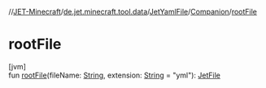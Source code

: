 //[JET-Minecraft](../../../../index.md)/[de.jet.minecraft.tool.data](../../index.md)/[JetYamlFile](../index.md)/[Companion](index.md)/[rootFile](root-file.md)

# rootFile

[jvm]\
fun [rootFile](root-file.md)(fileName: [String](https://kotlinlang.org/api/latest/jvm/stdlib/kotlin/-string/index.html), extension: [String](https://kotlinlang.org/api/latest/jvm/stdlib/kotlin/-string/index.html) = "yml"): [JetFile](../../-jet-file/index.md)

